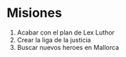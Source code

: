 # Misiones

1. Acabar con el plan de Lex Luthor
2. Crear la liga de la justicia
3. Buscar nuevos heroes en Mallorca
